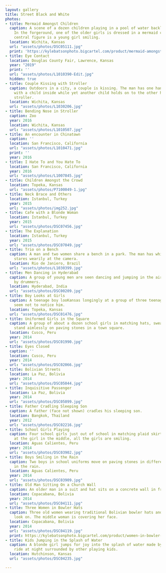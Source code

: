 ```yaml
---
layout: gallery
title: Street Black and White
photos:
- title: Mermaid Amongst Children
  caption: A scene of a dozen children playing in a pool of water backlit by the sun.
    In the forgeround, one of the older girls is dressed in a mermaid costume. The
    central figure is a young girl smiling.
  location: Wichita, Kansas
  url: "assets/photos/DSC05111.jpg"
  print: 'https://kylebatsonphoto.bigcartel.com/product/mermaid-amongst-children'
- title: Eye Contact
  location: Douglas County Fair, Lawrence, Kansas
  year: "2019"
  print: ''
  url: "assets/photos/L1010390-Edit.jpg"
  hidden: true
- title: Couple Kissing with Stroller
  caption: Outdoors in a city, a couple is kissing. The man has one hand on a stroller
    with a child inside while yet another child holds on to the other handle of the
    stroller.
  location: Wichita, Kansas
  url: "assets/photos/L1030206.jpg"
- title: Bending Nose in Stroller
  caption: Zoo
  year: 2016
  location: Wichita, Kansas
  url: "assets/photos/L1010507.jpg"
- title: An encounter in Chinatown
  caption: ''
  location: San Francisco, California
  url: "assets/photos/L1010471.jpg"
  print: ''
  year: 2016
- title: I Hate To and You Hate To
  location: San Francisco, California
  year: 2016
  url: "assets/photos/L1007845.jpg"
- title: Children Amongst the Crowd
  location: Topeka, Kansas
  url: "assets/photos/P7100049-1.jpg"
- title: Neck Brace and Others
  location: Istanbul, Turkey
  year: 2015
  url: "assets/photos/img252.jpg"
- title: Cafe with a Blonde Woman
  location: Istanbul, Turkey
  year: 2015
  url: "assets/photos/DSC07456.jpg"
- title: The Explanation
  location: Istanbul, Turkey
  year: 2015
  url: "assets/photos/DSC07049.jpg"
- title: Trio on a Bench
  caption: A man and two women share a bench in a park. The man has white hair and
    stares wearily at the camera.
  location: Rio de Janiero, Brazil
  url: "assets/photos/L1030399.jpg"
- title: Men Dancing in Hyderabad
  caption: A group of young men are seen dancing and jumping in the air surrounded
    by drummers.
  location: Hyderabad, India
  url: "assets/photos/DSC00209.jpg"
- title: Boy Looks at Girls
  caption: A teenage boy looKansas longingly at a group of three teenage girls who
    seem not to notice him.
  location: Topeka, Kansas
  url: "assets/photos/DSC01476.jpg"
- title: Uniformed Girls in the Square
  caption: A group of about a dozen school girls in matching hats, sweaters, and skirts
    stand aimlessly on paving stones in a town square.
  location: Cusco, Peru
  year: 2014
  url: "assets/photos/DSC01990.jpg"
- title: Eyes Closed
  caption: ''
  location: Cusco, Peru
  year: 2014
  url: "assets/photos/DSC02066.jpg"
- title: Bolivian Streets
  location: La Paz, Bolivia
  year: 2014
  url: "assets/photos/DSC05044.jpg"
- title: Inquisitive Passenger
  location: La Paz, Bolivia
  year: 2014
  url: "assets/photos/DSC05099.jpg"
- title: Father Cradling Sleeping Son
  caption: A father (face not shown) cradles his sleeping son.
  location: Bangkok, Thailand
  year: 2012
  url: "assets/photos/DSC02216.jpg"
- title: School Girls Playing
  caption: Four school girls just out of school in matching plaid skirts play by pulling
    at the girl in the middle, all the girls are smiling.
  location: Aguas Calientes, Peru
  year: 2014
  url: "assets/photos/DSC03902.jpg"
- title: Boys Smiling in the Rain
  caption: Two boys in school uniforms move on paving stones in different directions
    in the rain.
  location: Aguas Calientes, Peru
  year: 2014
  url: "assets/photos/DSC03909.jpg"
- title: Old Man Sitting On a Church Wall
  caption: An older man in a suit and hat sits on a concrete wall in front of a church.
  location: Copacabana, Bolivia
  year: 2014
  url: "assets/photos/DSC04111.jpg"
- title: Three Women in Bowler Hats
  caption: Three old women wearing traditional Bolivian bowler hats and layered skirts
    look on. The middle woman is covering her face.
  location: Copacabana, Bolivia
  year: 2014
  url: "assets/photos/DSC04119.jpg"
  print: https://kylebatsonphoto.bigcartel.com/product/women-in-bowler-hats
- title: Kids Jumping in the Splash of Water
  caption: A blonde girl jumps for joy into the splash of water made by a carnival
    ride at night surrounded by other playing kids.
  location: Hutchinson, Kansas
  url: "assets/photos/DSC04235.jpg"

---
```

